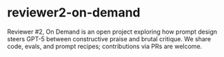 # reviewer2-on-demand
Reviewer #2, On Demand is an open project exploring how prompt design steers GPT-5 between constructive praise and brutal critique. We share code, evals, and prompt recipes; contributions via PRs are welcome.
